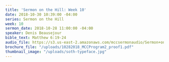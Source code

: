 ```yaml
---
title: 'Sermon on the Hill: Week 10'
date: 2018-10-30 10:39:00 -04:00
series: Sermon on the Hill
week: 10
sermon_date: 2018-10-28 11:00:00 -04:00
speaker: Denis Beausejour
bible_text: Matthew 6:19-24
audio_file: https://s3.us-east-2.amazonaws.com/mccsermonaudio/Sermon+on+the+Hill_+Week+10.lite.mp3
brochure_file: "/uploads/10282018_MCCProgram2_proof1.pdf"
thumbnail_image: "/uploads/soth-typeface.jpg"
---
```



